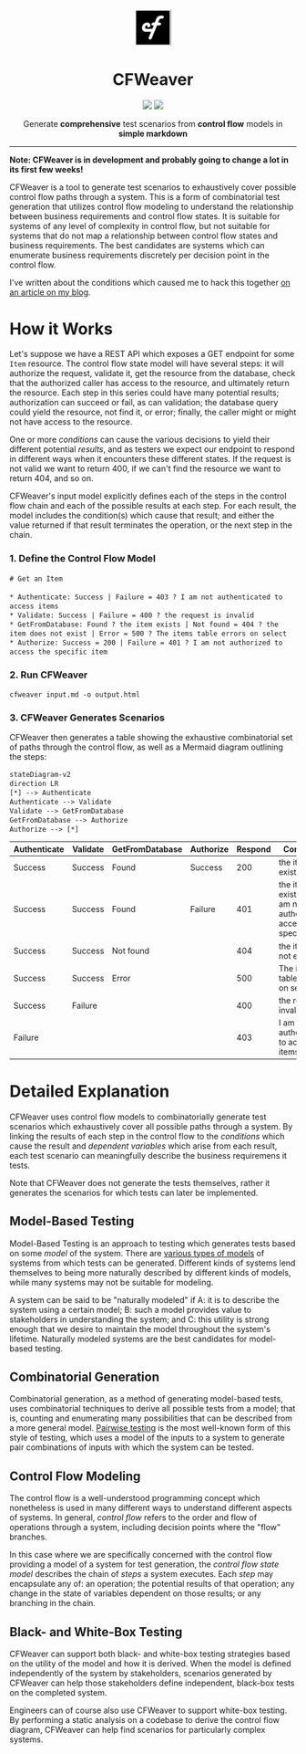 <div align="center">
  
<img src="cf.png" width="64" alt="Logo" />

# CFWeaver

<a href="https://github.com/IanWold/CFWeaver/actions"><img src="https://img.shields.io/github/actions/workflow/status/ianwold/cfweaver/buildAot.yml?style=for-the-badge" /></a>
<a href="https://github.com/IanWold/CFWeaver/releases"><img src="https://img.shields.io/github/v/release/ianwold/cfweaver?include_prereleases&style=for-the-badge" /></a>

Generate **comprehensive** test scenarios from **control flow** models in **simple markdown**

</div>

---

**Note: CFWeaver is in development and probably going to change a lot in its first few weeks!**

CFWeaver is a tool to generate test scenarios to exhaustively cover possible control flow paths through a system. This is a form of combinatorial test generation that utilizes control flow modeling to understand the relationship between business requirements and control flow states. It is suitable for systems of any level of complexity in control flow, but not suitable for systems that do not map a relationship between control flow states and business requirements. The best candidates are systems which can enumerate business requirements discretely per decision point in the control flow.

I've written about the conditions which caused me to hack this together [on an article on my blog](https://ian.wold.guru/Posts/book_club_1-2025.html).

# How it Works

Let's suppose we have a REST API which exposes a GET endpoint for some `Item` resource. The control flow state model will have several steps: it will authorize the request, validate it, get the resource from the database, check that the authorized caller has access to the resource, and ultimately return the resource. Each step in this series could have many potential results; authorization can succeed or fail, as can validation; the database query could yield the resource, not find it, or error; finally, the caller might or might not have access to the resource.

One or more _conditions_ can cause the various decisions to yield their different potential _results_, and as testers we expect our endpoint to respond in different ways when it encounters these different states. If the request is not valid we want to return 400, if we can't find the resource we want to return 404, and so on.

CFWeaver's input model explicitly defines each of the steps in the control flow chain and each of the possible results at each step. For each result, the model includes the condition(s) which cause that result; and either the value returned if that result terminates the operation, or the next step in the chain.

### 1. Define the Control Flow Model

```
# Get an Item

* Authenticate: Success | Failure = 403 ? I am not authenticated to access items
* Validate: Success | Failure = 400 ? the request is invalid
* GetFromDatabase: Found ? the item exists | Not found = 404 ? the item does not exist | Error = 500 ? The items table errors on select
* Authorize: Success = 200 | Failure = 401 ? I am not authorized to access the specific item
```

### 2. Run CFWeaver

```
cfweaver input.md -o output.html
```

### 3. CFWeaver Generates Scenarios

CFWeaver then generates a table showing the exhaustive combinatorial set of paths through the control flow, as well as a Mermaid diagram outlining the steps:

```mermaid
stateDiagram-v2
direction LR
[*] --> Authenticate
Authenticate --> Validate
Validate --> GetFromDatabase
GetFromDatabase --> Authorize
Authorize --> [*]
```

|Authenticate|Validate|GetFromDatabase|Authorize|Respond|Conditions|
|---|---|---|---|---|---|
|Success|Success|Found|Success|200|the item exists|
|Success|Success|Found|Failure|401|the item exists and I am not authorized to access the specific item|
|Success|Success|Not found||404|the item does not exist|
|Success|Success|Error||500|The items table errors on select|
|Success|Failure|||400|the request is invalid|
|Failure||||403|I am not authenticated to access items|

# Detailed Explanation

CFWeaver uses control flow models to combinatorially generate test scenarios which exhaustively cover all possible paths through a system. By linking the results of each step in the control flow to the _conditions_ which cause the result and _dependent variables_ which arise from each result, each test scenario can meaningfully describe the business requiremens it tests.

Note that CFWeaver does not generate the tests themselves, rather it generates the scenarios for which tests can later be implemented.

## Model-Based Testing

Model-Based Testing is an approach to testing which generates tests based on some _model_ of the system. There are [various types of models](https://www.geeksforgeeks.org/model-based-testing-in-software-testing/) of systems from which tests can be generated. Different kinds of systems lend themselves to being more naturally described by different kinds of models, while many systems may not be suitable for modeling.

A system can be said to be "naturally modeled" if A: it is to describe the system using a certain model; B: such a model provides value to stakeholders in understanding the system; and C: this utility is strong enough that we desire to maintain the model throughout the system's lifetime. Naturally modeled systems are the best candidates for model-based testing.

## Combinatorial Generation

Combinatorial generation, as a method of generating model-based tests, uses combinatorial techniques to derive all possible tests from a model; that is, counting and enumerating many possibilities that can be described from a more general model. [Pairwise testing](https://en.wikipedia.org/wiki/All-pairs_testing) is the most well-known form of this style of testing, which uses a model of the inputs to a system to generate pair combinations of inputs with which the system can be tested.

## Control Flow Modeling

The control flow is a well-understood programming concept which nonetheless is used in many different ways to understand different aspects of systems. In general, _control flow_ refers to the order and flow of operations through a system, including decision points where the "flow" branches.

In this case where we are specifically concerned with the control flow providing a model of a system for test generation, the _control flow state model_ describes the chain of _steps_ a system executes. Each _step_ may encapsulate any of: an operation; the potential results of that operation; any change in the state of variables dependent on those results; or any branching in the chain.

## Black- and White-Box Testing

CFWeaver can support both black- and white-box testing strategies based on the utility of the model and how it is derived. When the model is defined independently of the system by stakeholders, scenarios generated by CFWeaver can help those stakeholders define independent, black-box tests on the completed system.

Engineers can of course also use CFWeaver to support white-box testing. By performing a static analysis on a codebase to derive the control flow diagram, CFWeaver can help find scenarios for particularly complex systems.

